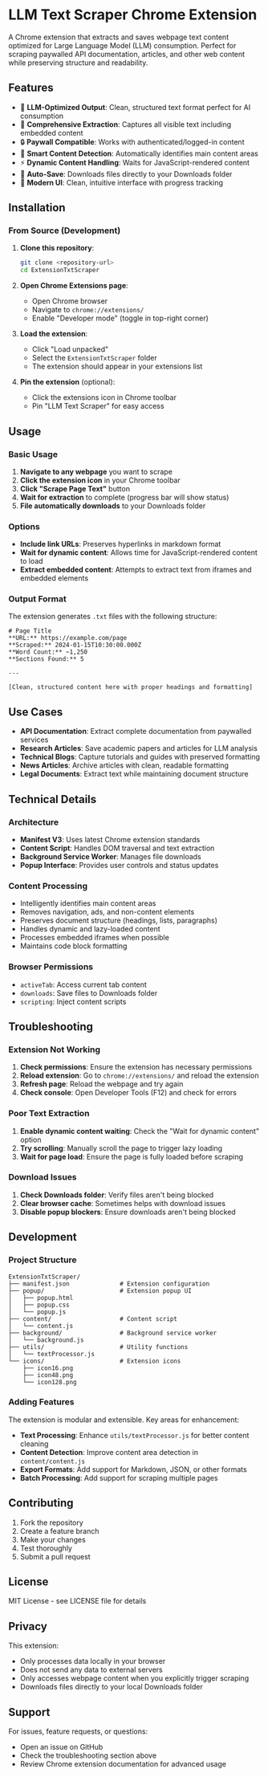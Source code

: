 # LLM Text Scraper Chrome Extension

A Chrome extension that extracts and saves webpage text content optimized for Large Language Model (LLM) consumption. Perfect for scraping paywalled API documentation, articles, and other web content while preserving structure and readability.

## Features

- 🤖 **LLM-Optimized Output**: Clean, structured text format perfect for AI consumption
- 📄 **Comprehensive Extraction**: Captures all visible text including embedded content
- 🔒 **Paywall Compatible**: Works with authenticated/logged-in content
- 🎯 **Smart Content Detection**: Automatically identifies main content areas
- ⚡ **Dynamic Content Handling**: Waits for JavaScript-rendered content
- 💾 **Auto-Save**: Downloads files directly to your Downloads folder
- 🎨 **Modern UI**: Clean, intuitive interface with progress tracking

## Installation

### From Source (Development)

1. **Clone this repository**:
   ```bash
   git clone <repository-url>
   cd ExtensionTxtScraper
   ```

2. **Open Chrome Extensions page**:
   - Open Chrome browser
   - Navigate to `chrome://extensions/`
   - Enable "Developer mode" (toggle in top-right corner)

3. **Load the extension**:
   - Click "Load unpacked"
   - Select the `ExtensionTxtScraper` folder
   - The extension should appear in your extensions list

4. **Pin the extension** (optional):
   - Click the extensions icon in Chrome toolbar
   - Pin "LLM Text Scraper" for easy access

## Usage

### Basic Usage

1. **Navigate to any webpage** you want to scrape
2. **Click the extension icon** in your Chrome toolbar
3. **Click "Scrape Page Text"** button
4. **Wait for extraction** to complete (progress bar will show status)
5. **File automatically downloads** to your Downloads folder

### Options

- **Include link URLs**: Preserves hyperlinks in markdown format
- **Wait for dynamic content**: Allows time for JavaScript-rendered content to load
- **Extract embedded content**: Attempts to extract text from iframes and embedded elements

### Output Format

The extension generates `.txt` files with the following structure:

```
# Page Title
**URL:** https://example.com/page
**Scraped:** 2024-01-15T10:30:00.000Z
**Word Count:** ~1,250
**Sections Found:** 5

---

[Clean, structured content here with proper headings and formatting]
```

## Use Cases

- **API Documentation**: Extract complete documentation from paywalled services
- **Research Articles**: Save academic papers and articles for LLM analysis
- **Technical Blogs**: Capture tutorials and guides with preserved formatting
- **News Articles**: Archive articles with clean, readable formatting
- **Legal Documents**: Extract text while maintaining document structure

## Technical Details

### Architecture

- **Manifest V3**: Uses latest Chrome extension standards
- **Content Script**: Handles DOM traversal and text extraction
- **Background Service Worker**: Manages file downloads
- **Popup Interface**: Provides user controls and status updates

### Content Processing

- Intelligently identifies main content areas
- Removes navigation, ads, and non-content elements
- Preserves document structure (headings, lists, paragraphs)
- Handles dynamic and lazy-loaded content
- Processes embedded iframes when possible
- Maintains code block formatting

### Browser Permissions

- `activeTab`: Access current tab content
- `downloads`: Save files to Downloads folder
- `scripting`: Inject content scripts

## Troubleshooting

### Extension Not Working

1. **Check permissions**: Ensure the extension has necessary permissions
2. **Reload extension**: Go to `chrome://extensions/` and reload the extension
3. **Refresh page**: Reload the webpage and try again
4. **Check console**: Open Developer Tools (F12) and check for errors

### Poor Text Extraction

1. **Enable dynamic content waiting**: Check the "Wait for dynamic content" option
2. **Try scrolling**: Manually scroll the page to trigger lazy loading
3. **Wait for page load**: Ensure the page is fully loaded before scraping

### Download Issues

1. **Check Downloads folder**: Verify files aren't being blocked
2. **Clear browser cache**: Sometimes helps with download issues
3. **Disable popup blockers**: Ensure downloads aren't being blocked

## Development

### Project Structure

```
ExtensionTxtScraper/
├── manifest.json              # Extension configuration
├── popup/                     # Extension popup UI
│   ├── popup.html
│   ├── popup.css
│   └── popup.js
├── content/                   # Content script
│   └── content.js
├── background/                # Background service worker
│   └── background.js
├── utils/                     # Utility functions
│   └── textProcessor.js
└── icons/                     # Extension icons
    ├── icon16.png
    ├── icon48.png
    └── icon128.png
```

### Adding Features

The extension is modular and extensible. Key areas for enhancement:

- **Text Processing**: Enhance `utils/textProcessor.js` for better content cleaning
- **Content Detection**: Improve content area detection in `content/content.js`
- **Export Formats**: Add support for Markdown, JSON, or other formats
- **Batch Processing**: Add support for scraping multiple pages

## Contributing

1. Fork the repository
2. Create a feature branch
3. Make your changes
4. Test thoroughly
5. Submit a pull request

## License

MIT License - see LICENSE file for details

## Privacy

This extension:
- Only processes data locally in your browser
- Does not send any data to external servers
- Only accesses webpage content when you explicitly trigger scraping
- Downloads files directly to your local Downloads folder

## Support

For issues, feature requests, or questions:
- Open an issue on GitHub
- Check the troubleshooting section above
- Review Chrome extension documentation for advanced usage
